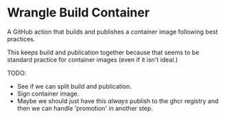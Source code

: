 # Wrangle Build Container

A GitHub action that builds and publishes a container image following best practices.

This keeps build and publication together because that seems to be standard practice
for container images (even if it isn't ideal.)

TODO:

- See if we can split build and publication.
- Sign container image.
- Maybe we should just have this _always_ publish to the ghcr registry and then we can handle 'promotion' in another step.